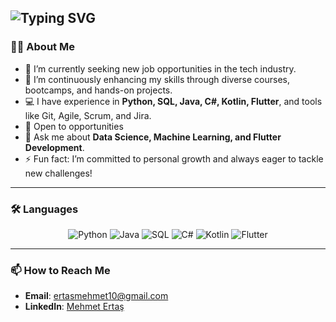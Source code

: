![Typing SVG](https://readme-typing-svg.demolab.com/?font=Fira+Code&weight=200&size=45&duration=2000&pause=1000&width=700&height=90&lines=Hi👋,I%27m+Mehmet+Ertas;%20Software+Engineer%F0%9F%A7%91%E2%80%8D%F0%9F%92%BB%20)
-
### 👨‍💻 About Me
- 🔭 I’m currently seeking new job opportunities in the tech industry.
- 🌱 I’m continuously enhancing my skills through diverse courses, bootcamps, and hands-on projects.
- 💻 I have experience in **Python, SQL, Java, C#, Kotlin, Flutter**, and tools like Git, Agile, Scrum, and Jira.
- 👯 Open to opportunities
- 💬 Ask me about **Data Science, Machine Learning, and Flutter Development**.
- ⚡ Fun fact: I’m committed to personal growth and always eager to tackle new challenges!
---

### 🛠️ Languages
<p align="center">
  <img src="https://img.shields.io/badge/Python-3776AB?style=for-the-badge&logo=python&logoColor=white" alt="Python"/>
  <img src="https://img.shields.io/badge/Java-ED8B00?style=for-the-badge&logo=java&logoColor=white" alt="Java"/>
  <img src="https://img.shields.io/badge/SQL-02569B?style=for-the-badge&logo=postgresql&logoColor=white" alt="SQL"/>
  <img src="https://img.shields.io/badge/C%23-239120?style=for-the-badge&logo=c-sharp&logoColor=white" alt="C#"/>
  <img src="https://img.shields.io/badge/Kotlin-0095D5?style=for-the-badge&logo=kotlin&logoColor=white" alt="Kotlin"/>
  <img src="https://img.shields.io/badge/Flutter-02569B?style=for-the-badge&logo=flutter&logoColor=white" alt="Flutter"/>
</p>

---
### 📫 How to Reach Me

- **Email**: [ertasmehmet10@gmail.com](mailto:ertasmehmet10@gmail.com)
- **LinkedIn**: [Mehmet Ertaş](https://www.linkedin.com/in/mehmetertas/)
